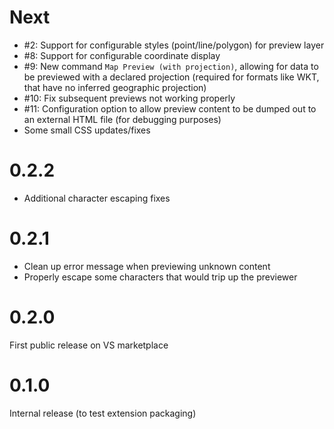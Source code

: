 # Next

 * #2: Support for configurable styles (point/line/polygon) for preview layer
 * #8: Support for configurable coordinate display
 * #9: New command `Map Preview (with projection)`, allowing for data to be previewed with a declared projection (required for formats like WKT, that have no inferred geographic projection)
 * #10: Fix subsequent previews not working properly
 * #11: Configuration option to allow preview content to be dumped out to an external HTML file (for debugging purposes)
 * Some small CSS updates/fixes

# 0.2.2

 * Additional character escaping fixes

# 0.2.1

 * Clean up error message when previewing unknown content
 * Properly escape some characters that would trip up the previewer

# 0.2.0

First public release on VS marketplace

# 0.1.0

Internal release (to test extension packaging)